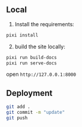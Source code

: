 ## Local 

1. Install the requirements:
```bash
pixi install
```

2. build the site locally:
```bash
pixi run build-docs
pixi run serve-docs
```

open `http://127.0.0.1:8000`

## Deployment

```bash
git add .
git commit -m "update"
git push
```
